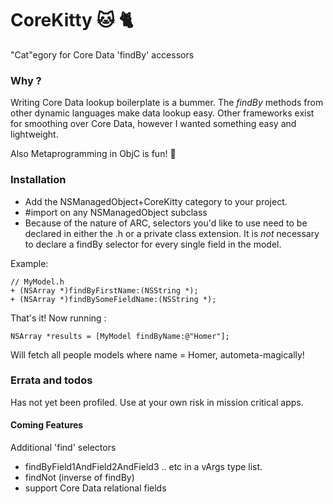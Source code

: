 CoreKitty :cat: :cat2:
========= 

"Cat"egory for Core Data 'findBy' accessors

### Why ?
Writing Core Data lookup boilerplate is a bummer. The *findBy<fieldname>* methods from other dynamic
languages make data lookup easy. Other frameworks exist for smoothing over Core Data, however I wanted something
easy and lightweight. 

Also Metaprogramming in ObjC is fun! :frog:

### Installation
- Add the NSManagedObject+CoreKitty category to your project. 
- #import on any NSManagedObject subclass
- Because of the nature of ARC, selectors you'd like to use need to be declared in either the .h or a private class extension.
 It is *not* necessary to declare a findBy selector for every single field in the model.

Example:
```objc
// MyModel.h
+ (NSArray *)findByFirstName:(NSString *);
+ (NSArray *)findBySomeFieldName:(NSString *);
```
That's it! Now running :

```objc
NSArray *results = [MyModel findByName:@"Homer"];
```

Will fetch all people models where name = Homer, autometa-magically!

### Errata and todos
Has not yet been profiled. Use at your own risk in mission critical apps.

#### Coming Features 

Additional 'find' selectors
- findByField1AndField2AndField3 .. etc in a vArgs type list.
- findNot (inverse of findBy)
- support Core Data relational fields



